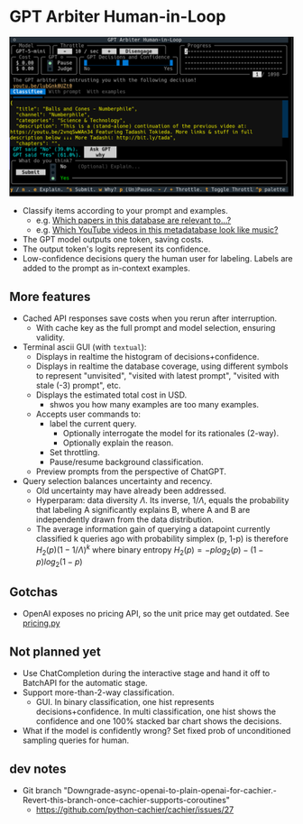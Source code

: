 # GPT Arbiter Human-in-Loop
![A screenshot depicts various components of the app.](./screenshot.png)
- Classify items according to your prompt and examples.  
  - e.g. [Which papers in this database are relevant to...?](https://github.com/Daniel-Chin/GPT-lit-reviewer)  
  - e.g. [Which YouTube videos in this metadatabase look like music?](https://github.com/Daniel-Chin/sync-my-youtube-playlists)  
- The GPT model outputs one token, saving costs.  
- The output token's logits represent its confidence.  
- Low-confidence decisions query the human user for labeling. Labels are added to the prompt as in-context examples.  

## More features
- Cached API responses save costs when you rerun after interruption.  
  - With cache key as the full prompt and model selection, ensuring validity.  
- Terminal ascii GUI (with `textual`):  
  - Displays in realtime the histogram of decisions+confidence.
  - Displays in realtime the database coverage, using different symbols to represent "unvisited", "visited with latest prompt", "visited with stale (-3) prompt", etc.
  - Displays the estimated total cost in USD.  
    - shwos you how many examples are too many examples. 
  - Accepts user commands to:
    - label the current query.
      - Optionally interrogate the model for its rationales (2-way).
      - Optionally explain the reason.  
    - Set throttling.
    - Pause/resume background classification.
  - Preview prompts from the perspective of ChatGPT.
- Query selection balances uncertainty and recency.
  - Old uncertainty may have already been addressed.
  - Hyperparam: data diversity $\Lambda$. Its inverse, $1 / \Lambda$, equals the probability that labeling A significantly explains B, where A and B are independently drawn from the data distribution.
  - The average information gain of querying a datapoint currently classified k queries ago with probability simplex (p, 1-p) is therefore $H_2(p)(1-1/\Lambda)^k$ where binary entropy $H_2(p) = -p log_2(p) - (1-p) log_2(1-p)$

## Gotchas
- OpenAI exposes no pricing API, so the unit price may get outdated. See [pricing.py](./src/gpt_arbiter_human_in_loop/pricing.py)

## Not planned yet
- Use ChatCompletion during the interactive stage and hand it off to BatchAPI for the automatic stage.
- Support more-than-2-way classification.
  - GUI. In binary classification, one hist represents decisions+confidence. In multi classification, one hist shows the confidence and one 100% stacked bar chart shows the decisions.
- What if the model is confidently wrong? Set fixed prob of unconditioned sampling queries for human.

## dev notes
- Git branch "Downgrade-async-openai-to-plain-openai-for-cachier.-Revert-this-branch-once-cachier-supports-coroutines"
  - https://github.com/python-cachier/cachier/issues/27
